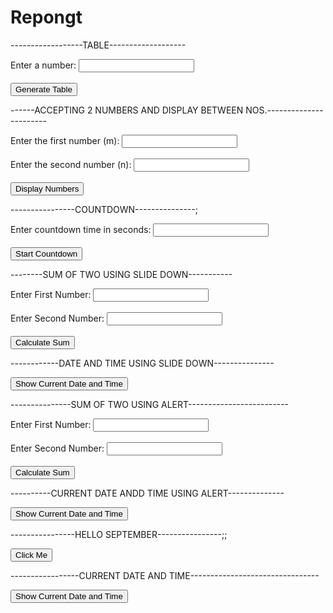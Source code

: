# Repongt

------------------TABLE-------------------

<!DOCTYPE html>
<html lang="en">
<head>
    <meta charset="UTF-8">
    <meta name="viewport" content="width=device-width, initial-scale=1.0">
    <title>Multiplication Table</title>
    <script src="https://code.jquery.com/jquery-3.6.0.min.js"></script>
    <style>
        #result {
            display: none; /* Initially hidden */
            margin-top: 10px;
        }
    </style>
</head>
<body>

Enter a number: <input type="number" id="numberInput"><br><br>
<button id="generateTable">Generate Table</button>
<div id="result"></div>

<script>
    $(document).ready(function(){
        $("#generateTable").click(function(){
            var number = parseInt($("#numberInput").val());
            var tableHtml = "<table border='1'><tr><th>Multiplier</th><th>Result</th></tr>";

            for (var i = 1; i <= 10; i++) {
                tableHtml += "<tr><td>" + number + " x " + i + "</td><td>" + (number * i) + "</td></tr>";
            }
            tableHtml += "</table>";

            $("#result").html(tableHtml).slideDown(); // Display the table with slide down effect
        });
    });
</script>

</body>
</html>

------ACCEPTING 2 NUMBERS AND DISPLAY BETWEEN NOS.-----------------------

<!DOCTYPE html>
<html lang="en">
<head>
    <meta charset="UTF-8">
    <meta name="viewport" content="width=device-width, initial-scale=1.0">
    <title>Display Numbers Between m and n</title>
    <script src="https://code.jquery.com/jquery-3.6.0.min.js"></script>
    <style>
        #result {
            display: none; /* Initially hidden */
            margin-top: 10px;
        }
    </style>
</head>
<body>

Enter the first number (m): <input type="number" id="numberM"><br><br>
Enter the second number (n): <input type="number" id="numberN"><br><br>
<button id="displayNumbers">Display Numbers</button>
<p id="result"></p>

<script>
    $(document).ready(function(){
        $("#displayNumbers").click(function(){
            var m = parseInt($("#numberM").val());
            var n = parseInt($("#numberN").val());

            if (m < n) {
                var numbers = "";
                for (var i = m + 1; i < n; i++) {
                    numbers += i + " ";
                }
                $("#result").text("Numbers between " + m + " and " + n + ": " + numbers).slideDown();
            } else {
                $("#result").text("Please ensure that m is less than n.").slideDown();
            }
        });
    });
</script>

</body>
</html>

----------------COUNTDOWN---------------;

<!DOCTYPE html>
<html lang="en">
<head>
    <meta charset="UTF-8">
    <meta name="viewport" content="width=device-width, initial-scale=1.0">
    <title>Countdown Timer</title>
    <script src="https://code.jquery.com/jquery-3.6.0.min.js"></script>
    <style>
        #result {
            display: none; /* Initially hidden */
            margin-top: 10px;
            font-size: 24px;
        }
    </style>
</head>
<body>

Enter countdown time in seconds: <input type="number" id="countdownInput"><br><br>
<button id="startCountdown">Start Countdown</button>
<div id="result"></div>

<script>
    $(document).ready(function(){
        $("#startCountdown").click(function(){
            var countdownTime = parseInt($("#countdownInput").val());
            var display = $("#result");
            display.show();
            
            var countdown = setInterval(function() {
                if (countdownTime >= 0) {
                    display.text("Time remaining: " + countdownTime + " seconds");
                    countdownTime--;
                } else {
                    clearInterval(countdown);
                    display.text("Time's up!");
                }
            }, 1000);
        });
    });
</script>

</body>
</html>

--------SUM OF TWO USING SLIDE DOWN-----------

<!DOCTYPE html>
<html lang="en">
<head>
    <meta charset="UTF-8">
    <meta name="viewport" content="width=device-width, initial-scale=1.0">
    <script src="https://code.jquery.com/jquery-3.6.0.min.js"></script>
    <title>Document</title>
    <style>
        #result {
            display: none;
            margin-top: 10px;
        }
    </style>
</head>
<body>
    Enter First Number: <input type="number", id="number1"><br><br>
    Enter Second Number: <input type="number", id="number2"><br><br>
    <button id="calculateSum">Calculate Sum</button>
    <p id="result"></p>
    <script>
        $(document).ready(function() {
            $('#calculateSum').click(function() {
                var num1 = parseFloat($('#number1').val());
                var num2 = parseFloat($('#number2').val());
                var sum = num1 + num2;
                $("#result").text("The sum is: " + sum).slideDown();
            });
        });
    </script>
</body>
</html>


------------DATE AND TIME USING SLIDE DOWN--------------- 

<!DOCTYPE html>
<html lang="en">
<head>
    <meta charset="UTF-8">
    <meta name="viewport" content="width=device-width, initial-scale=1.0">
    <script src="https://code.jquery.com/jquery-3.6.0.min.js"></script>
    <title>Document</title>
</head>
<body>
    <button id="showDateTime">Show Current Date and Time</button>
    <p id="dateTimeDisplay"></p>
    <script>
        $(document).ready(function(){
            $("#showDateTime").click(function(){
                var date = new Date();
                $("#dateTimeDisplay").text("Current Date and Time: " + date).slideDown();
        });
    });
    </script>
</body>
</html>

---------------SUM OF TWO USING ALERT-------------------------

<!DOCTYPE html>
<html lang="en">
<head>
    <meta charset="UTF-8">
    <meta name="viewport" content="width=device-width, initial-scale=1.0">
    <script src="https://code.jquery.com/jquery-3.6.0.min.js"></script>
    <title>Document</title>
</head>
<body>
    Enter First Number: <input type="number", id="number1"><br><br>
    Enter Second Number: <input type="number", id="number2"><br><br>
    <button id="calculateSum">Calculate Sum</button>
    <script>
        $(document).ready(function(){
            $("#calculateSum").click(function(){
                var num1 = parseFloat($("#number1").val());
                var num2 = parseFloat($("#number2").val());
                var sum = num1 + num2;
                alert("The sum is: " + sum);
            });
        });
    </script>
</body>
</html>

----------CURRENT DATE ANDD TIME USING ALERT--------------

<!DOCTYPE html>
<html lang="en">
<head>
    <meta charset="UTF-8">
    <meta name="viewport" content="width=device-width, initial-scale=1.0">
    <script src="https://code.jquery.com/jquery-3.6.0.min.js"></script>
    <title>Document</title>
</head>
<body>
    <button id="showDateTime">Show Current Date and Time</button>
    <script>
        $(document).ready(function(){
            $("#showDateTime").click(function(){
                var date = new Date();
                alert("Current Date and Time: " + date);
            });
        });
    </script>
</body>
</html>


----------------HELLO SEPTEMBER----------------;;

<!DOCTYPE html>
<html lang="en">
<head>
    <meta charset="UTF-8">
    <meta name="viewport" content="width=device-width, initial-scale=1.0">
    <script src="https://code.jquery.com/jquery-3.6.0.min.js"></script>
    <title>Document</title>
</head>
<body>
    <button id="myButton">Click Me</button>
    <p id="message"></p>
    <script>
        $(document).ready(function(){
            $('#myButton').click(function(){
                $("#message").text("Hello September");
        });
    });
    </script>
</body>
</html>

-----------------CURRENT DATE AND TIME--------------------------------

<!DOCTYPE html>
<html lang="en">
<head>
    <meta charset="UTF-8">
    <meta name="viewport" content="width=device-width, initial-scale=1.0">
    <script src="https://code.jquery.com/jquery-3.6.0.min.js"></script>
    <title>Document</title>
</head>
<body>
    <button id="showDateTime">Show Current Date and Time</button>
    <p id="dateTimeDisplay"></p>
    <script>
        $(document).ready(function(){
            $("#showDateTime").click(function(){
                var date = new Date();
                $("#dateTimeDisplay").text(date);
            });
        });
    </script>
</body>
</html>


